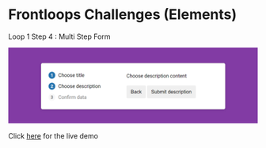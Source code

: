 # Frontloops Challenges (Elements)

Loop 1 Step 4 : Multi Step Form

![preview image](./design/preview.png "Click below for live demo")

Click [here](https://zathio.github.io/frontloops-challenges/elements-challenges/loop1-step4/) for the live demo